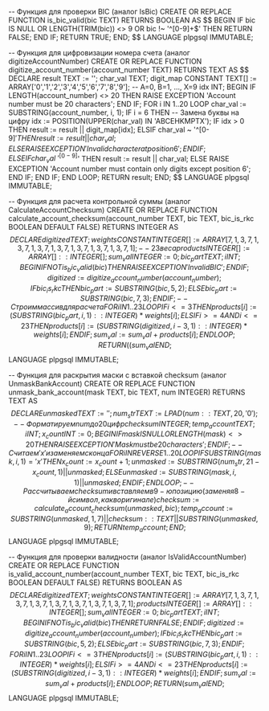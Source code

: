 -- Функция для проверки BIC (аналог IsBic)
CREATE OR REPLACE FUNCTION is_bic_valid(bic TEXT)
RETURNS BOOLEAN AS $$
BEGIN
    IF bic IS NULL OR LENGTH(TRIM(bic)) <> 9 OR bic !~ '^[0-9]+$' THEN
        RETURN FALSE;
    END IF;
    RETURN TRUE;
END;
$$ LANGUAGE plpgsql IMMUTABLE;

-- Функция для цифровизации номера счета (аналог digitizeAccountNumber)
CREATE OR REPLACE FUNCTION digitize_account_number(account_number TEXT)
RETURNS TEXT AS $$
DECLARE
    result TEXT := '';
    char_val TEXT;
    digit_map CONSTANT TEXT[] := ARRAY['0','1','2','3','4','5','6','7','8','9']; -- A=0, B=1, ..., X=9
    idx INT;
BEGIN
    IF LENGTH(account_number) <> 20 THEN
        RAISE EXCEPTION 'Account number must be 20 characters';
    END IF;
    FOR i IN 1..20 LOOP
        char_val := SUBSTRING(account_number, i, 1);
        IF i = 6 THEN
            -- Замена буквы на цифру
            idx := POSITION(UPPER(char_val) IN 'ABCEHKMPTX');
            IF idx > 0 THEN
                result := result || digit_map[idx];
            ELSIF char_val ~ '^[0-9]$' THEN
                result := result || char_val;
            ELSE
                RAISE EXCEPTION 'Invalid character at position 6';
            END IF;
        ELSE
            IF char_val ~ '^[0-9]$' THEN
                result := result || char_val;
            ELSE
                RAISE EXCEPTION 'Account number must contain only digits except position 6';
            END IF;
        END IF;
    END LOOP;
    RETURN result;
END;
$$ LANGUAGE plpgsql IMMUTABLE;

-- Функция для расчета контрольной суммы (аналог CalculateAccountChecksum)
CREATE OR REPLACE FUNCTION calculate_account_checksum(account_number TEXT, bic TEXT, bic_is_rkc BOOLEAN DEFAULT FALSE)
RETURNS INTEGER AS $$
DECLARE
    digitized TEXT;
    weights CONSTANT INTEGER[] := ARRAY[
        7,1,3,7,1,3,7,1,3,7,1,3,7,1,3,7,1,3,7,1,3,7,1
    ]; -- 23 веса
    products INTEGER[] := ARRAY[]::INTEGER[];
    sum_val INTEGER := 0;
    bic_part TEXT;
    i INT;
BEGIN
    IF NOT is_bic_valid(bic) THEN
        RAISE EXCEPTION 'Invalid BIC';
    END IF;
    digitized := digitize_account_number(account_number);
    IF bic_is_rkc THEN
        bic_part := SUBSTRING(bic, 5, 2);
    ELSE
        bic_part := SUBSTRING(bic, 7, 3);
    END IF;
    -- Строим массив для расчета
    FOR i IN 1..23 LOOP
        IF i <= 3 THEN
            products[i] := (SUBSTRING(bic_part, i, 1)::INTEGER) * weights[i];
        ELSIF i >= 4 AND i <= 23 THEN
            products[i] := (SUBSTRING(digitized, i-3, 1)::INTEGER) * weights[i];
        END IF;
        sum_val := sum_val + products[i];
    END LOOP;
    RETURN ((sum_val % 10) * 3) % 10;
END;
$$ LANGUAGE plpgsql IMMUTABLE;

-- Функция для раскрытия маски с вставкой checksum (аналог UnmaskBankAccount)
CREATE OR REPLACE FUNCTION unmask_bank_account(mask TEXT, bic TEXT, num INTEGER)
RETURNS TEXT AS $$
DECLARE
    unmasked TEXT := '';
    num_str TEXT := LPAD(num::TEXT, 20, '0'); -- Форматируем num до 20 цифр
    checksum INTEGER;
    temp_account TEXT;
    i INT;
    x_count INT := 0;
BEGIN
    IF mask IS NULL OR LENGTH(mask) <> 20 THEN
        RAISE EXCEPTION 'Mask must be 20 characters';
    END IF;
    -- Считаем 'x' и заменяем с конца
    FOR i IN REVERSE 1..20 LOOP
        IF SUBSTRING(mask, i, 1) = 'x' THEN
            x_count := x_count + 1;
            unmasked := SUBSTRING(num_str, 21 - x_count, 1) || unmasked;
        ELSE
            unmasked := SUBSTRING(mask, i, 1) || unmasked;
        END IF;
    END LOOP;
    -- Рассчитываем checksum и вставляем в 9-ю позицию (заменяя 8-й символ, как в оригинале)
    checksum := calculate_account_checksum(unmasked, bic);
    temp_account := SUBSTRING(unmasked, 1, 7) || checksum::TEXT || SUBSTRING(unmasked, 9);
    RETURN temp_account;
END;
$$ LANGUAGE plpgsql IMMUTABLE;

-- Функция для проверки валидности (аналог IsValidAccountNumber)
CREATE OR REPLACE FUNCTION is_valid_account_number(account_number TEXT, bic TEXT, bic_is_rkc BOOLEAN DEFAULT FALSE)
RETURNS BOOLEAN AS $$
DECLARE
    digitized TEXT;
    weights CONSTANT INTEGER[] := ARRAY[
        7,1,3,7,1,3,7,1,3,7,1,3,7,1,3,7,1,3,7,1,3,7,1
    ];
    products INTEGER[] := ARRAY[]::INTEGER[];
    sum_val INTEGER := 0;
    bic_part TEXT;
    i INT;
BEGIN
    IF NOT is_bic_valid(bic) THEN
        RETURN FALSE;
    END IF;
    digitized := digitize_account_number(account_number);
    IF bic_is_rkc THEN
        bic_part := SUBSTRING(bic, 5, 2);
    ELSE
        bic_part := SUBSTRING(bic, 7, 3);
    END IF;
    FOR i IN 1..23 LOOP
        IF i <= 3 THEN
            products[i] := (SUBSTRING(bic_part, i, 1)::INTEGER) * weights[i];
        ELSIF i >= 4 AND i <= 23 THEN
            products[i] := (SUBSTRING(digitized, i-3, 1)::INTEGER) * weights[i];
        END IF;
        sum_val := sum_val + products[i];
    END LOOP;
    RETURN (sum_val % 10) = 0;
END;
$$ LANGUAGE plpgsql IMMUTABLE;
